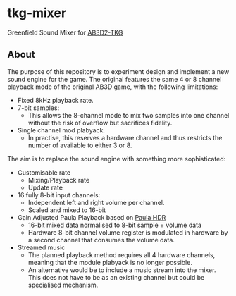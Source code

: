 # tkg-mixer
Greenfield Sound Mixer for [AB3D2-TKG](https://github.com/mheyer32/alienbreed3d2)

## About
The purpose of this repository is to experiment design and implement a new sound engine for the game. The original features the same 4 or 8 channel playback mode of the original AB3D game, with the following limitations:
- Fixed 8kHz playback rate. 
- 7-bit samples:
    - This allows the 8-channel mode to mix two samples into one channel without the risk of overflow but sacrifices fidelity.
- Single channel mod plabyack.
    - In practise, this reserves a hardware channel and thus restricts the number of available to either 3 or 8. 

The aim is to replace the sound engine with something more sophisticated:
- Customisable rate
    - Mixing/Playback rate
    - Update rate
- 16 fully 8-bit input channels:
    - Independent left and right volume per channel.
    - Scaled and mixed to 16-bit
- Gain Adjusted Paula Playback based on [Paula HDR](https://github.com/0xABADCAFE/paula-hdr)
    - 16-bit mixed data normalised to 8-bit sample + volume data
    - Hardware 8-bit channel volume register is modulated in hardware by a second channel that consumes the volume data.
 - Streamed music
    - The planned playback method requires all 4 hardware channels, meaning that the module plabyack is no longer possible.
    - An alternative would be to include a music stream into the mixer. This does not have to be as an existing channel but could be specialised mechanism.
